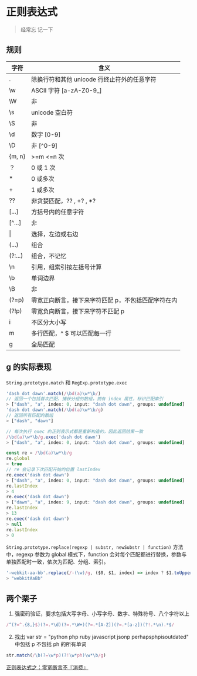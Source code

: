 # 正则表达式
> 经常忘 记一下
## 规则
字符 | 含义
--- | ---
. | 除换行符和其他 unicode 行终止符外的任意字符
\w | ASCII 字符 [a-zA-Z0-9_]
\W | 非
\s | unicode 空白符
\S | 非
\d | 数字 [0-9]
\D | 非 [^0-9]
{m, n} | >=m <=n 次
？| 0 或 1 次
* | 0 或多次
+ | 1 或多次
?? | 非贪婪匹配，?? , +? , *?
[...] | 方括号内的任意字符
[^...] | 非
\| | 选择，左边或右边
(...) | 组合
(?:...) | 组合，不记忆
\n | 引用，组索引按左括号计算
\b | 单词边界
\B | 非
(?=p) | 零宽正向断言，接下来字符匹配 p，不包括匹配字符在内
(?!p) | 零宽负向断言，接下来字符不匹配 p
i | 不区分大小写
m | 多行匹配，^ $ 可以匹配每一行
g | 全局匹配

## g 的实际表现
`String.prototype.match` 和 `RegExp.prototype.exec`
``` js
'dash dot dawn'.match(/\bd(a)\w*\b/)
// 返回一个包括首次匹配、捕获分组的数组，拥有 index 属性，标识匹配索引
> ["dash", "a", index: 0, input: "dash dot dawn", groups: undefined] 
'dash dot dawn'.match(/\bd(a)\w*\b/g)
// 返回所有匹配的数组
> ["dash", "dawn"]

// 每次执行 exec 的正则表示式都是重新构造的，因此返回结果一致
/\bd(a)\w*\b/g.exec('dash dot dawn')
> ["dash", "a", index: 0, input: "dash dot dawn", groups: undefined] 

const re = /\bd(a)\w*\b/g
re.global
> true
// re 会记录下次匹配开始的位置 lastIndex
re.exec('dash dot dawn')
> ["dash", "a", index: 0, input: "dash dot dawn", groups: undefined] 
re.lastIndex
> 4
re.exec('dash dot dawn')
> ["dawn", "a", index: 9, input: "dash dot dawn", groups: undefined]
re.lastIndex
> 13
re.exec('dash dot dawn')
> null
re.lastIndex
> 0
```

`String.prototype.replace(regexp | substr, newSubstr | function)` 方法中，regexp 参数为 global 模式下，function 会对每个匹配都进行替换，参数与单独匹配时一致，依次为匹配、分组、索引。
``` js
'-webkit-aa-bb'.replace(/-(\w)/g, ($0, $1, index) => index ? $1.toUpperCase() : $1)
> "webkitAaBb"
```

## 两个栗子
1. 强密码验证，要求包括大写字母、小写字母、数字、特殊符号、八个字符以上
``` js
/^(?=^.{8,}$)(?=.*\d)(?=.*\W+)(?=.*[A-Z])(?=.*[a-z])(?!.*\n).*$/
``` 
2. 找出 var str = "python php ruby javascript jsonp perhapsphpisoutdated" 中包括 p 不包括 ph 的所有单词
``` js
str.match(/\b(?=\w*p)(?!\w*ph)\w*\b/g)
```

[正则表达式之：零宽断言不『消费』](http://fxck.it/post/50558232873)